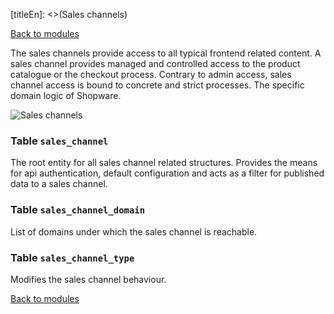 [titleEn]: <>(Sales channels)

[Back to modules](./../10-modules.md)

The sales channels provide access to all typical frontend related content. A sales channel provides managed and controlled access to the product catalogue or the checkout process. Contrary to admin access, sales channel access is bound to concrete and strict processes. The specific domain logic of Shopware.

![Sales channels](./dist/erd-shopware-core-system-saleschannel.png)


### Table `sales_channel`

The root entity for all sales channel related structures. Provides the means for api authentication, default configuration and acts as a filter for published data to a sales channel.


### Table `sales_channel_domain`

List of domains under which the sales channel is reachable.


### Table `sales_channel_type`

Modifies the sales channel behaviour.


[Back to modules](./../10-modules.md)
